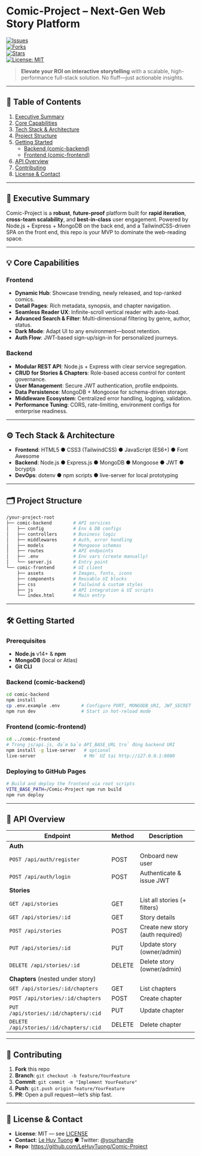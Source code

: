 # Comic-Project – Next-Gen Web Story Platform

[![Issues](https://img.shields.io/github/issues/LeHuyTuong/Comic-Project)](https://github.com/LeHuyTuong/Comic-Project/issues)  
[![Forks](https://img.shields.io/github/forks/LeHuyTuong/Comic-Project)](https://github.com/LeHuyTuong/Comic-Project/network)  
[![Stars](https://img.shields.io/github/stars/LeHuyTuong/Comic-Project)](https://github.com/LeHuyTuong/Comic-Project/stargazers)  
[![License: MIT](https://img.shields.io/badge/License-MIT-yellow.svg)](https://opensource.org/licenses/MIT)  

> **Elevate your ROI on interactive storytelling** with a scalable, high-performance full-stack solution. No fluff—just actionable insights.

---

## 📑 Table of Contents
1. [Executive Summary](#executive-summary)  
2. [Core Capabilities](#core-capabilities)  
3. [Tech Stack & Architecture](#tech-stack--architecture)  
4. [Project Structure](#project-structure)  
5. [Getting Started](#getting-started)  
   - [Backend (comic-backend)](#backend-comic-backend)  
   - [Frontend (comic-frontend)](#frontend-comic-frontend)  
6. [API Overview](#api-overview)  
7. [Contributing](#contributing)  
8. [License & Contact](#license--contact)  

---

## 🚀 Executive Summary
Comic-Project is a **robust**, **future-proof** platform built for **rapid iteration**, **cross-team scalability**, and **best-in-class** user engagement. Powered by Node.js + Express + MongoDB on the back end, and a TailwindCSS-driven SPA on the front end, this repo is your MVP to dominate the web-reading space.

---

## 💡 Core Capabilities

### Frontend
- **Dynamic Hub**: Showcase trending, newly released, and top-ranked comics.  
- **Detail Pages**: Rich metadata, synopsis, and chapter navigation.  
- **Seamless Reader UX**: Infinite-scroll vertical reader with auto-load.  
- **Advanced Search & Filter**: Multi-dimensional filtering by genre, author, status.  
- **Dark Mode**: Adapt UI to any environment—boost retention.  
- **Auth Flow**: JWT-based sign-up/sign-in for personalized journeys.  

### Backend
- **Modular REST API**: Node.js + Express with clear service segregation.  
- **CRUD for Stories & Chapters**: Role-based access control for content governance.  
- **User Management**: Secure JWT authentication, profile endpoints.  
- **Data Persistence**: MongoDB + Mongoose for schema-driven storage.  
- **Middleware Ecosystem**: Centralized error handling, logging, validation.  
- **Performance Tuning**: CORS, rate-limiting, environment configs for enterprise readiness.  

---

## ⚙️ Tech Stack & Architecture
- **Frontend**: HTML5 ● CSS3 (TailwindCSS) ● JavaScript (ES6+) ● Font Awesome  
- **Backend**: Node.js ● Express.js ● MongoDB ● Mongoose ● JWT ● bcryptjs  
- **DevOps**: dotenv ● npm scripts ● live-server for local prototyping  

---

## 🗂️ Project Structure
```bash
/your-project-root
├── comic-backend        # API services
│   ├── config           # Env & DB configs
│   ├── controllers      # Business logic
│   ├── middlewares      # Auth, error handling
│   ├── models           # Mongoose schemas
│   ├── routes           # API endpoints
│   ├── .env             # Env vars (create manually)
│   └── server.js        # Entry point
└── comic-frontend       # UI client
    ├── assets           # Images, fonts, icons
    ├── components       # Reusable UI blocks
    ├── css              # Tailwind & custom styles
    ├── js               # API integration & UI scripts
    └── index.html       # Main entry
```

---

## 🛠️ Getting Started

### Prerequisites
- **Node.js** v14+ & **npm**  
- **MongoDB** (local or Atlas)  
- **Git CLI**  

### Backend (comic-backend)
```bash
cd comic-backend
npm install
cp .env.example .env        # Configure PORT, MONGODB_URI, JWT_SECRET
npm run dev                 # Start in hot-reload mode
```

### Frontend (comic-frontend)
```bash
cd ../comic-frontend
# Trong js/api.js, đảm bảo API_BASE_URL trỏ đúng backend URI
npm install -g live-server   # optional
live-server                  # Mở UI tại http://127.0.0.1:8080
```
### Deploying to GitHub Pages
```bash
# Build and deploy the frontend via root scripts
VITE_BASE_PATH=/Comic-Project npm run build
npm run deploy
```


---

## 🔌 API Overview

| Endpoint                                 | Method | Description                              |
| ---------------------------------------- | ------ | ---------------------------------------- |
| **Auth**                                 |        |                                          |
| `POST /api/auth/register`                | POST   | Onboard new user                         |
| `POST /api/auth/login`                   | POST   | Authenticate & issue JWT                 |
| **Stories**                              |        |                                          |
| `GET /api/stories`                       | GET    | List all stories (+ filters)             |
| `GET /api/stories/:id`                   | GET    | Story details                            |
| `POST /api/stories`                      | POST   | Create new story (auth required)         |
| `PUT /api/stories/:id`                   | PUT    | Update story (owner/admin)               |
| `DELETE /api/stories/:id`                | DELETE | Delete story (owner/admin)               |
| **Chapters** (nested under story)        |        |                                          |
| `GET /api/stories/:id/chapters`          | GET    | List chapters                            |
| `POST /api/stories/:id/chapters`         | POST   | Create chapter                           |
| `PUT /api/stories/:id/chapters/:cid`     | PUT    | Update chapter                           |
| `DELETE /api/stories/:id/chapters/:cid`  | DELETE | Delete chapter                           |

---

## 🤝 Contributing
1. **Fork** this repo  
2. **Branch**: `git checkout -b feature/YourFeature`  
3. **Commit**: `git commit -m "Implement YourFeature"`
4. **Push**: `git.push origin feature/YourFeature`  
5. **PR**: Open a pull request—let’s ship fast.  

---

## 📝 License & Contact
- **License**: MIT — see [LICENSE](LICENSE)  
- **Contact**: [Le Huy Tuong](mailto:you@example.com) ● Twitter: [@yourhandle](https://twitter.com/yourhandle)  
- **Repo**: https://github.com/LeHuyTuong/Comic-Project  
